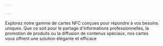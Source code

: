 ```yaml
---

---
```

Explorez notre gamme de cartes NFC conçues pour répondre à vos besoins uniques.
Que ce soit pour le partage d'informations professionnelles, la promotion de produits ou la diffusion de contenus spéciaux, nos cartes vous offrent une solution élégante et efficace